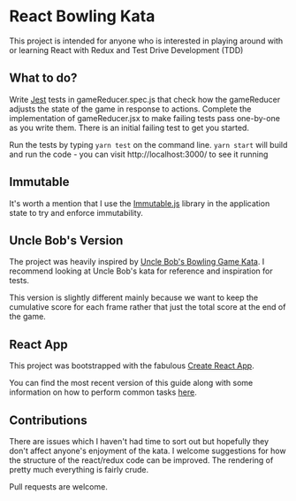 # React Bowling Kata

This project is intended for anyone who is interested in playing around with or learning React with Redux and Test Drive Development (TDD)

## What to do?

Write [Jest](https://facebook.github.io/jest/docs/tutorial-react.html) tests in gameReducer.spec.js that check how the gameReducer adjusts
the state of the game in response to actions. Complete the implementation of gameReducer.jsx to make failing tests pass one-by-one as you write them. There is an initial failing test to get you started.

Run the tests by typing `yarn test` on the command line. `yarn start` will build and run the code - you can visit http://localhost:3000/ to see it running

## Immutable

It's worth a mention that I use the [Immutable.js](https://facebook.github.io/immutable-js/docs/#/) library in the application state to try and enforce immutability.

## Uncle Bob's Version

The project was heavily inspired by [Uncle Bob's Bowling Game Kata](http://butunclebob.com/ArticleS.UncleBob.TheBowlingGameKata). I recommend looking at Uncle Bob's kata for reference and inspiration for tests.

This version is slightly different mainly because we want to keep the cumulative score for each frame rather that just the total score at the end of the game.

## React App

This project was bootstrapped with the fabulous [Create React App](https://github.com/facebookincubator/create-react-app).

You can find the most recent version of this guide along with some information on how to perform common tasks [here](https://github.com/facebookincubator/create-react-app/blob/master/packages/react-scripts/template/README.md).

## Contributions

There are issues which I haven't had time to sort out but hopefully they don't affect anyone's enjoyment of the kata. I welcome suggestions for how the structure of the react/redux code can be improved. The rendering of pretty much everything is fairly crude.

Pull requests are welcome.
